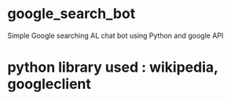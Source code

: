 # google_search_bot
Simple Google searching AL chat bot using Python and google API 
# python library used : wikipedia, googleclient

